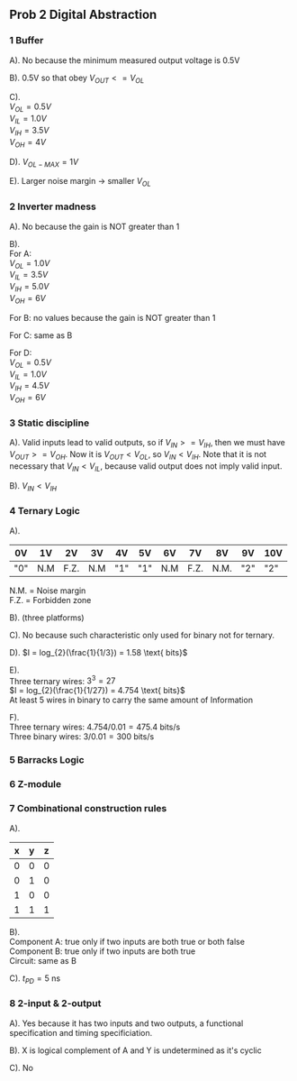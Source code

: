 ## Prob 2 Digital Abstraction
### 1 Buffer
A). No because the minimum measured output voltage is 0.5V

B). 0.5V so that obey $V_{OUT} <= V_{OL}$

C).   
$V_{OL} = 0.5V$  
$V_{IL} = 1.0V$  
$V_{IH} = 3.5V$  
$V_{OH} = 4V$

D). $V_{OL-MAX} = 1V$

E). Larger noise margin $\rightarrow$ smaller $V_{OL}$  

### 2 Inverter madness
A).
No because the gain is NOT greater than 1

B).   
For A:   
$V_{OL} = 1.0V$  
$V_{IL} = 3.5V$  
$V_{IH} = 5.0V$  
$V_{OH} = 6V$

For B: no values because the gain is NOT greater than 1

For C: same as B

For D:  
$V_{OL} = 0.5V$  
$V_{IL} = 1.0V$  
$V_{IH} = 4.5V$  
$V_{OH} = 6V$

### 3 Static discipline
A). Valid inputs lead to valid outputs, so if $V_{IN} >= V_{IH}$, then we must have $V_{OUT} >= V_{OH}$. Now it is $V_{OUT} < V_{OL}$, so $V_{IN} < V_{IH}$.
Note that it is not necessary that $V_{IN} < V_{IL}$, because valid output does not imply valid input.

B). $V_{IN} < V_{IH}$

### 4 Ternary Logic
A).  

| 0V  | 1V  | 2V   | 3V  | 4V  | 5V  | 6V  | 7V   | 8V   | 9V  | 10V |
| --- | --- | ---- | --- | --- | --- | --- | ---- | ---- | --- | --- |
| "0" | N.M | F.Z. | N.M | "1" | "1" | N.M | F.Z. | N.M. | "2" | "2" |

N.M. = Noise margin  
F.Z. = Forbidden zone

B). (three platforms)

C). No because such characteristic only used for binary not for ternary.

D). $I = log_{2}(\frac{1}{1/3}) = 1.58 \text{ bits}$

E).  
Three ternary wires: $3^3 = 27$  
$I = log_{2}(\frac{1}{1/27}) = 4.754 \text{ bits}$   
At least 5 wires in binary to carry the same amount of Information

F).  
Three ternary wires: $4.754/0.01=475.4 \text{ bits/s}$  
Three binary wires: $3/0.01 = 300 \text{ bits/s}$

### 5 Barracks Logic

### 6 Z-module

### 7 Combinational construction rules
A).  

| x   | y   | z   |
| --- | --- | --- |
| 0   | 0   | 0   |
| 0   | 1   | 0   |
| 1   | 0   | 0   |
| 1   | 1   | 1   |

B).  
Component A: true only if two inputs are both true or both false  
Component B: true only if two inputs are both true  
Circuit: same as B  

C). $t_{PD} = 5 \text{ ns}$

### 8 2-input & 2-output
A). Yes because it has two inputs and two outputs, a functional specification and timing specificiation.

B). X is logical complement of A and Y is undetermined as it's cyclic

C). No
